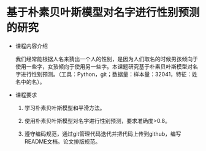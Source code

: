 # 基于朴素贝叶斯模型对名字进行性别预测的研究

* 课程内容介绍

  我们经常能根据人名来猜出一个人的性别，是因为人们取名的时候男孩倾向于使用一些字，女孩倾向于使用另一些字。本课题研究基于朴素贝叶斯模型对名字进行性别预测。（工具：Python，git；数据量：样本量：32041，特征：姓名中的名）。

* 课程要求

  1. 学习朴素贝叶斯模型和平滑方法。

  2. 使用朴素贝叶斯模型对名字进行性别预测，要求准确度>0.8。

  3. 遵守编码规范，通过git管理代码迭代并把代码上传到github，编写README文档。论文排版规范。

